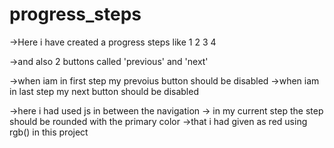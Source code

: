 # progress_steps

->Here i have created a progress steps like
1 2 3 4

->and also 2 buttons called 'previous' and 'next'

->when iam in first step my prevoius button should be disabled
->when iam in last step my next button should be disabled

->here i had used js in between the navigation
-> in my current step the step should be rounded with the primary color
->that i had given as red using rgb() in this project
